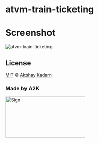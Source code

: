 # atvm-train-ticketing

# Screenshot

![atvm-train-ticketing](http://imgur.com/nBznoST.png)

## License

[MIT](LICENSE.md) © [Akshay Kadam](https://github.com/deadcoder0904)

### Made by A2K

<img src="http://imgur.com/jfmA33n.png" alt="Sign" width=250 height=130 />
